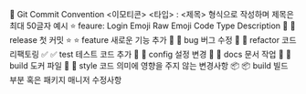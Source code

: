 🤙 Git Commit Convention
<이모티콘> <타입> : <제목> 형식으로 작성하며 제목은 최대 50글자
예시 :star: feaure: Login
Emoji	Raw Emoji Code	Type	Description
🎉	:tada:	release	첫 커밋
⭐	:star:	feature	새로운 기능 추가
🐛	:bug:	bug	버그 수정
👕	:shirt:	refactor	코드 리팩토링
✅	:white_check_mark:	test	테스트 코드 추가
🔧	:wrench:	config	설정 변경
📝	:pencil:	docs	문서 작업
🐳	:whale:	build	도커 파일
💄	:lipstick:	style	코드 의미에 영향을 주지 않는 변경사항
📦	:package:	build	빌드 부분 혹은 패키지 매니저 수정사항
